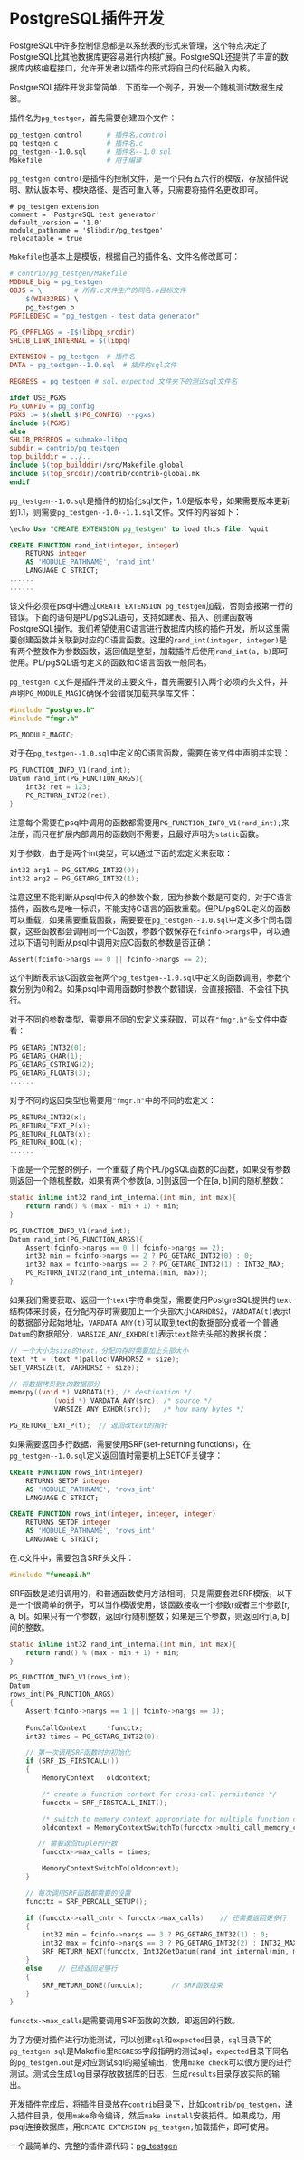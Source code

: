 # PostgreSQL插件开发

PostgreSQL中许多控制信息都是以系统表的形式来管理，这个特点决定了PostgreSQL比其他数据库更容易进行内核扩展。PostgreSQL还提供了丰富的数据库内核编程接口，允许开发者以插件的形式将自己的代码融入内核。

PostgreSQL插件开发非常简单，下面举一个例子，开发一个随机测试数据生成器。

插件名为`pg_testgen`，首先需要创建四个文件：

```bash
pg_testgen.control      # 插件名.control
pg_testgen.c            # 插件名.c
pg_testgen--1.0.sql     # 插件名--1.0.sql
Makefile                # 用于编译
```

`pg_testgen.control`是插件的控制文件，是一个只有五六行的模版，存放插件说明、默认版本号、模块路径、是否可重入等，只需要将插件名更改即可。
```
# pg_testgen extension
comment = 'PostgreSQL test generator'
default_version = '1.0'
module_pathname = '$libdir/pg_testgen'
relocatable = true
```

`Makefile`也基本上是模版，根据自己的插件名、文件名修改即可：

```makefile
# contrib/pg_testgen/Makefile
MODULE_big = pg_testgen
OBJS = \        # 所有.c文件生产的同名.o目标文件
	$(WIN32RES) \
	pg_testgen.o
PGFILEDESC = "pg_testgen - test data generator"

PG_CPPFLAGS = -I$(libpq_srcdir)
SHLIB_LINK_INTERNAL = $(libpq)

EXTENSION = pg_testgen  # 插件名
DATA = pg_testgen--1.0.sql  # 插件的sql文件

REGRESS = pg_testgen # sql、expected 文件夹下的测试sql文件名

ifdef USE_PGXS
PG_CONFIG = pg_config
PGXS := $(shell $(PG_CONFIG) --pgxs)
include $(PGXS)
else
SHLIB_PREREQS = submake-libpq
subdir = contrib/pg_testgen
top_builddir = ../..
include $(top_builddir)/src/Makefile.global
include $(top_srcdir)/contrib/contrib-global.mk
endif
```

`pg_testgen--1.0.sql`是插件的初始化sql文件，1.0是版本号，如果需要版本更新到1.1，则需要`pg_testgen--1.0--1.1.sql`文件。文件的内容如下：

```sql
\echo Use "CREATE EXTENSION pg_testgen" to load this file. \quit

CREATE FUNCTION rand_int(integer, integer)
    RETURNS integer
    AS 'MODULE_PATHNAME', 'rand_int'
    LANGUAGE C STRICT;
......
......
```
该文件必须在psql中通过`CREATE EXTENSION pg_testgen`加载，否则会报第一行的错误。下面的语句是PL/pgSQL语句，支持如建表、插入、创建函数等PostgreSQL操作。我们希望使用C语言进行数据库内核的插件开发，所以这里需要创建函数并关联到对应的C语言函数。这里的`rand_int(integer, integer)`是有两个整数作为参数函数，返回值是整型，加载插件后使用`rand_int(a, b)`即可使用。PL/pgSQL语句定义的函数和C语言函数一般同名。

`pg_testgen.c`文件是插件开发的主要文件，首先需要引入两个必须的头文件，并声明`PG_MODULE_MAGIC`确保不会错误加载共享库文件：
```c
#include "postgres.h"
#include "fmgr.h"

PG_MODULE_MAGIC;
```

对于在`pg_testgen--1.0.sql`中定义的C语言函数，需要在该文件中声明并实现：
```c
PG_FUNCTION_INFO_V1(rand_int);
Datum rand_int(PG_FUNCTION_ARGS){
    int32 ret = 123;
    PG_RETURN_INT32(ret);
}
```
注意每个需要在psql中调用的函数都需要用`PG_FUNCTION_INFO_V1(rand_int);`来注册，而只在扩展内部调用的函数则不需要，且最好声明为`static`函数。

对于参数，由于是两个int类型，可以通过下面的宏定义来获取：
```c
int32 arg1 = PG_GETARG_INT32(0);
int32 arg2 = PG_GETARG_INT32(1);
```
注意这里不能判断从psql中传入的参数个数，因为参数个数是可变的，对于C语言插件，函数名是唯一标识，不能支持C语言的函数重载。但PL/pgSQL定义的函数可以重载，如果需要重载函数，需要要在`pg_testgen--1.0.sql`中定义多个同名函数，这些函数都会调用同一个C函数，参数个数保存在`fcinfo->nargs`中，可以通过以下语句判断从psql中调用对应C函数的参数是否正确：
```c
Assert(fcinfo->nargs == 0 || fcinfo->nargs == 2);
```
这个判断表示该C函数会被两个`pg_testgen--1.0.sql`中定义的函数调用，参数个数分别为0和2。如果psql中调用函数时参数个数错误，会直接报错、不会往下执行。

对于不同的参数类型，需要用不同的宏定义来获取，可以在`"fmgr.h"`头文件中查看：
```c
PG_GETARG_INT32(0);
PG_GETARG_CHAR(1);
PG_GETARG_CSTRING(2);
PG_GETARG_FLOAT8(3);
......
```

对于不同的返回类型也需要用`"fmgr.h"`中的不同的宏定义：
```c
PG_RETURN_INT32(x);
PG_RETURN_TEXT_P(x);
PG_RETURN_FLOAT8(x);
PG_RETURN_BOOL(x);
......
```

下面是一个完整的例子，一个重载了两个PL/pgSQL函数的C函数，如果没有参数则返回一个随机整数，如果有两个参数[a, b]则返回一个在[a, b]间的随机整数：
```c
static inline int32 rand_int_internal(int min, int max){
    return rand() % (max - min + 1) + min;
}

PG_FUNCTION_INFO_V1(rand_int);
Datum rand_int(PG_FUNCTION_ARGS){
    Assert(fcinfo->nargs == 0 || fcinfo->nargs == 2);
    int32 min = fcinfo->nargs == 2 ? PG_GETARG_INT32(0) : 0;
    int32 max = fcinfo->nargs == 2 ? PG_GETARG_INT32(1) : INT32_MAX;
    PG_RETURN_INT32(rand_int_internal(min, max));
}
```

如果我们需要获取、返回一个`text`字符串类型，需要使用PostgreSQL提供的`text`结构体来封装，在分配内存时需要加上一个头部大小`CARHDRSZ`，`VARDATA(t)`表示t的数据部分起始地址，`VARDATA_ANY(t)`可以取到text的数据部分或者一个普通`Datum`的数据部分，`VARSIZE_ANY_EXHDR(t)`表示`text`除去头部的数据长度：
```c
// 一个大小为size的text，分配内存时需要加上头部大小
text *t = (text *)palloc(VARHDRSZ + size);
SET_VARSIZE(t, VARHDRSZ + size);

// 将数据拷贝到t的数据部分
memcpy((void *) VARDATA(t), /* destination */
           (void *) VARDATA_ANY(src), /* source */
           VARSIZE_ANY_EXHDR(src));   /* how many bytes */

PG_RETURN_TEXT_P(t);  // 返回改text的指针
```

如果需要返回多行数据，需要使用SRF(set-returning functions)，在`pg_testgen--1.0.sql`定义返回值时需要机上SETOF关键字：
```sql
CREATE FUNCTION rows_int(integer)
    RETURNS SETOF integer
    AS 'MODULE_PATHNAME', 'rows_int'
    LANGUAGE C STRICT;

CREATE FUNCTION rows_int(integer, integer, integer)
    RETURNS SETOF integer
    AS 'MODULE_PATHNAME', 'rows_int'
    LANGUAGE C STRICT;
```
在.c文件中，需要包含SRF头文件：
```c
#include "funcapi.h"
```
SRF函数是递归调用的，和普通函数使用方法相同，只是需要套进SRF模版，以下是一个很简单的例子，可以当作模版使用，该函数接收一个参数r或者三个参数[r, a, b]。如果只有一个参数，返回r行随机整数；如果是三个参数，则返回r行[a, b]间的整数。

```c
static inline int32 rand_int_internal(int min, int max){
    return rand() % (max - min + 1) + min;
}

PG_FUNCTION_INFO_V1(rows_int);
Datum
rows_int(PG_FUNCTION_ARGS)
{
    Assert(fcinfo->nargs == 1 || fcinfo->nargs == 3);
    
    FuncCallContext     *funcctx;
    int32 times = PG_GETARG_INT32(0);

    // 第一次调用SRF函数时的初始化
    if (SRF_IS_FIRSTCALL())
    {
        MemoryContext   oldcontext;

        /* create a function context for cross-call persistence */
        funcctx = SRF_FIRSTCALL_INIT();

        /* switch to memory context appropriate for multiple function calls */
        oldcontext = MemoryContextSwitchTo(funcctx->multi_call_memory_ctx);

       // 需要返回tuple的行数
        funcctx->max_calls = times;

        MemoryContextSwitchTo(oldcontext);
    }

    // 每次调用SRF函数都需要的设置
    funcctx = SRF_PERCALL_SETUP();

    if (funcctx->call_cntr < funcctx->max_calls)    // 还需要返回更多行
    {
        int32 min = fcinfo->nargs == 3 ? PG_GETARG_INT32(1) : 0;
        int32 max = fcinfo->nargs == 3 ? PG_GETARG_INT32(2) : INT32_MAX;
        SRF_RETURN_NEXT(funcctx, Int32GetDatum(rand_int_internal(min, max)));   // 返回一行
    }
    else    // 已经返回足够行
    {
        SRF_RETURN_DONE(funcctx);       // SRF函数结束
    }
}
```
`funcctx->max_calls`是需要调用SRF函数的次数，即返回的行数。

为了方便对插件进行功能测试，可以创建`sql`和`expected`目录，`sql`目录下的`pg_testgen.sql`是Makefile里`REGRESS`字段指明的测试sql，`expected`目录下同名的`pg_testgen.out`是对应测试sql的期望输出，使用`make check`可以很方便的进行测试。测试会生成`log`目录存放数据库的日志，生成`results`目录存放实际的输出。

开发插件完成后，将插件目录放在`contrib`目录下，比如`contrib/pg_testgen`，进入插件目录，使用`make`命令编译，然后`make install`安装插件。如果成功，用psql连接数据库，用`CREATE EXTENSION pg_testgen;`加载插件，即可使用。

一个最简单的、完整的插件源代码：[pg_testgen](https://github.com/yuesong-feng/pg_testgen)